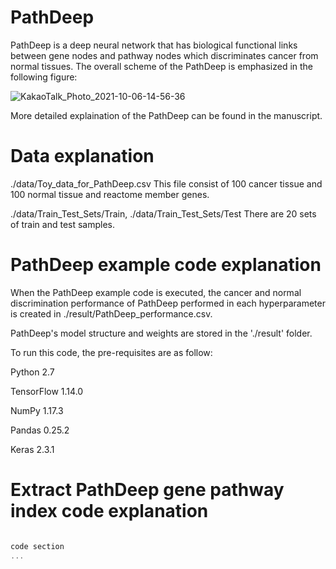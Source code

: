# PathDeep

PathDeep is a deep neural network that has biological functional links between gene nodes and pathway nodes which discriminates cancer from normal tissues. The overall scheme of the PathDeep is emphasized in the following figure:


![KakaoTalk_Photo_2021-10-06-14-56-36](https://user-images.githubusercontent.com/51738181/136148176-e36081df-fff0-407b-a564-33ca455b3e0a.png)



More detailed explaination of the PathDeep can be found in the manuscript. 

 

# Data explanation

./data/Toy_data_for_PathDeep.csv
This file consist of 100 cancer tissue and 100 normal tissue and reactome member genes.

./data/Train_Test_Sets/Train, ./data/Train_Test_Sets/Test
There are 20 sets of train and test samples.


# PathDeep example code explanation 
 
When the PathDeep example code is executed, the cancer and normal discrimination performance of PathDeep performed in each hyperparameter is created in ./result/PathDeep_performance.csv.

PathDeep's model structure and weights are stored in the './result' folder.

To run this code, the pre-requisites are as follow: 

Python 2.7

TensorFlow 1.14.0

NumPy 1.17.3

Pandas 0.25.2

Keras 2.3.1



# Extract PathDeep gene pathway index code explanation


```c

code section
...


```
